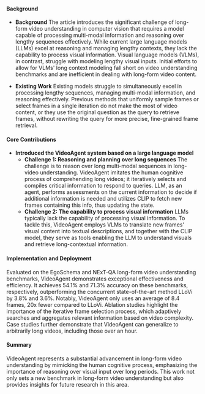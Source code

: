 #### Background
- **Background**
The article introduces the significant challenge of long-form video understanding in computer vision that requires a model capable of processing multi-modal information and reasoning over lengthy sequences effectively. While current large language models (LLMs) excel at reasoning and managing lengthy contexts, they lack the capability to process visual information. Visual language models (VLMs), in contrast, struggle with modeling lengthy visual inputs. Initial efforts to allow for VLMs' long context modeling fall short on video understanding benchmarks and are inefficient in dealing with long-form video content.

- **Existing Work**
Existing models struggle to simultaneously excel in processing lengthy sequences, managing multi-modal information, and reasoning effectively. Previous methods that uniformly sample frames or select frames in a single iteration do not make the most of video content, or they use the original question as the query to retrieve frames, without rewriting the query for more precise, fine-grained frame retrieval.

#### Core Contributions
  - **Introduced the VideoAgent system based on a large language model**
      - **Challenge 1: Reasoning and planning over long sequences**
The challenge is to reason over long multi-modal sequences in long-video understanding. VideoAgent imitates the human cognitive process of comprehending long videos; it iteratively selects and compiles critical information to respond to queries. LLM, as an agent, performs assessments on the current information to decide if additional information is needed and utilizes CLIP to fetch new frames containing this info, thus updating the state.
      - **Challenge 2: The capability to process visual information**
LLMs typically lack the capability of processing visual information. To tackle this, VideoAgent employs VLMs to translate new frames' visual content into textual descriptions, and together with the CLIP model, they serve as tools enabling the LLM to understand visuals and retrieve long-contextual information.

#### Implementation and Deployment
Evaluated on the EgoSchema and NExT-QA long-form video understanding benchmarks, VideoAgent demonstrates exceptional effectiveness and efficiency. It achieves 54.1% and 71.3% accuracy on these benchmarks, respectively, outperforming the concurrent state-of-the-art method LLoVi by 3.8% and 3.6%. Notably, VideoAgent only uses an average of 8.4 frames, 20x fewer compared to LLoVi. Ablation studies highlight the importance of the iterative frame selection process, which adaptively searches and aggregates relevant information based on video complexity. Case studies further demonstrate that VideoAgent can generalize to arbitrarily long videos, including those over an hour.

#### Summary
VideoAgent represents a substantial advancement in long-form video understanding by mimicking the human cognitive process, emphasizing the importance of reasoning over visual input over long periods. This work not only sets a new benchmark in long-form video understanding but also provides insights for future research in this area.